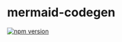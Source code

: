 # mermaid-codegen

[![npm version](https://img.shields.io/npm/v/mermaid-codegen.svg)](https://www.npmjs.com/package/mermaid-codegen)


